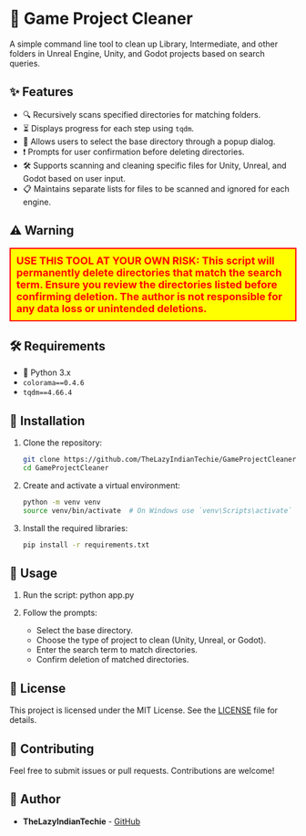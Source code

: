 # 🧹 Game Project Cleaner

A simple command line tool to clean up Library, Intermediate, and other folders in Unreal Engine, Unity, and Godot projects based on search queries.

## ✨ Features

- 🔍 Recursively scans specified directories for matching folders.
- ⏳ Displays progress for each step using `tqdm`.
- 📂 Allows users to select the base directory through a popup dialog.
- ❗ Prompts for user confirmation before deleting directories.
- 🛠️ Supports scanning and cleaning specific files for Unity, Unreal, and Godot based on user input.
- 📋 Maintains separate lists for files to be scanned and ignored for each engine.

## ⚠️ Warning

<div style="border: 2px solid red; padding: 10px; background-color: yellow; color: red; font-size: 18px; font-weight: bold;">
  <b>USE THIS TOOL AT YOUR OWN RISK:</b> 
   This script will permanently delete directories that match the search term. Ensure you review the directories listed before confirming deletion. The author is not responsible for any data loss or unintended deletions.
</div>

## 🛠️ Requirements

- 🐍 Python 3.x
- `colorama==0.4.6`
- `tqdm==4.66.4`

## 🚀 Installation

1. Clone the repository:
   ```sh
   git clone https://github.com/TheLazyIndianTechie/GameProjectCleaner.git
   cd GameProjectCleaner
   ```
3. Create and activate a virtual environment:
   ```sh
   python -m venv venv
   source venv/bin/activate  # On Windows use `venv\Scripts\activate`
   ```
5. Install the required libraries:
   ```sh
   pip install -r requirements.txt
   ```
## 📄 Usage

1. Run the script:
   python app.py

2. Follow the prompts:
   - Select the base directory.
   - Choose the type of project to clean (Unity, Unreal, or Godot).
   - Enter the search term to match directories.
   - Confirm deletion of matched directories.

## 📜 License

This project is licensed under the MIT License. See the [LICENSE](LICENSE) file for details.

## 🤝 Contributing

Feel free to submit issues or pull requests. Contributions are welcome!

## 👤 Author

- **TheLazyIndianTechie** - [GitHub](https://github.com/TheLazyIndianTechie)
